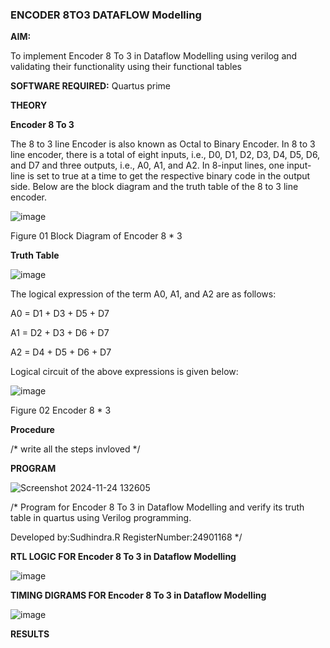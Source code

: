 ### ENCODER 8TO3 DATAFLOW Modelling

**AIM:**

To implement  Encoder 8 To 3 in Dataflow Modelling using verilog and validating their functionality using their functional tables

**SOFTWARE REQUIRED:** Quartus prime

**THEORY**

**Encoder 8 To 3**

The 8 to 3 line Encoder is also known as Octal to Binary Encoder. In 8 to 3 line encoder, there is a total of eight inputs, i.e., D0, D1, D2, D3, D4, D5, D6, and D7 and three outputs, i.e., A0, A1, and A2. In 8-input lines, one input-line is set to true at a time to get the respective binary code in the output side. Below are the block diagram and the truth table of the 8 to 3 line encoder.

![image](https://github.com/naavaneetha/ENCODER8TO3DATAFLOW/assets/154305477/0bc242c1-eb9e-4c47-afe5-30428470efc3)

Figure 01  Block Diagram of Encoder 8 * 3

**Truth Table**

![image](https://github.com/naavaneetha/ENCODER8TO3DATAFLOW/assets/154305477/35496b14-ae6e-4cd1-9abd-d6736b576575)

The logical expression of the term A0, A1, and A2 are as follows:

A0 = D1 + D3 + D5 + D7

A1 = D2 + D3 + D6 + D7

A2 = D4 + D5 + D6 + D7

Logical circuit of the above expressions is given below:

![image](https://github.com/naavaneetha/ENCODER8TO3DATAFLOW/assets/154305477/95acaee6-c873-4c75-89eb-ef09fb158053)

Figure 02  Encoder 8 * 3

**Procedure**

/* write all the steps invloved */

**PROGRAM**

![Screenshot 2024-11-24 132605](https://github.com/user-attachments/assets/79a5a610-374c-446f-948b-a1a50b958d8f)

/* Program for Encoder 8 To 3 in Dataflow Modelling and verify its truth table in quartus using Verilog programming. 

Developed by:Sudhindra.R 
RegisterNumber:24901168
*/

**RTL LOGIC FOR Encoder 8 To 3 in Dataflow Modelling**

![image](https://github.com/user-attachments/assets/7d603c69-2345-4d1c-82e0-e14eecc181f9)

**TIMING DIGRAMS FOR Encoder 8 To 3 in Dataflow Modelling**

![image](https://github.com/user-attachments/assets/2be564d2-4446-42d9-8e71-7e6cb322366b)


**RESULTS**




